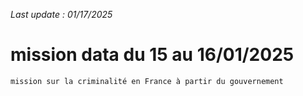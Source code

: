 *Last update : 01/17/2025*

# mission data du 15 au 16/01/2025
    mission sur la criminalité en France à partir du gouvernement